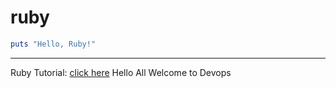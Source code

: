 # ruby
```ruby
puts "Hello, Ruby!"
```
---
Ruby Tutorial: [click here](https://www.javatpoint.com/ruby-tutorial)
Hello All Welcome to Devops
